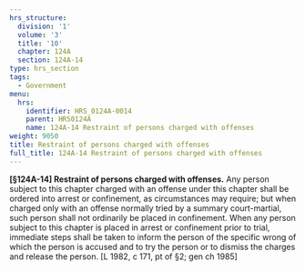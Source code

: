 ```yaml
---
hrs_structure:
  division: '1'
  volume: '3'
  title: '10'
  chapter: 124A
  section: 124A-14
type: hrs_section
tags:
  - Government
menu:
  hrs:
    identifier: HRS_0124A-0014
    parent: HRS0124A
    name: 124A-14 Restraint of persons charged with offenses
weight: 9050
title: Restraint of persons charged with offenses
full_title: 124A-14 Restraint of persons charged with offenses
---
```

**[§124A-14] Restraint of persons charged with offenses.** Any person subject to this chapter charged with an offense under this chapter shall be ordered into arrest or confinement, as circumstances may require; but when charged only with an offense normally tried by a summary court-martial, such person shall not ordinarily be placed in confinement. When any person subject to this chapter is placed in arrest or confinement prior to trial, immediate steps shall be taken to inform the person of the specific wrong of which the person is accused and to try the person or to dismiss the charges and release the person. [L 1982, c 171, pt of §2; gen ch 1985]